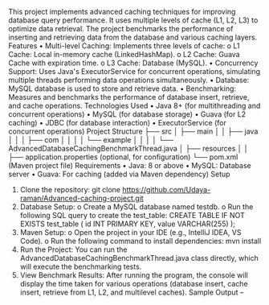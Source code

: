 This project implements advanced caching techniques for improving database query performance. It uses multiple levels of cache (L1, L2, L3) to optimize data retrieval. The project benchmarks the performance of inserting and retrieving data from the database and various caching layers.
Features
•	Multi-level Caching: Implements three levels of cache:
o	L1 Cache: Local in-memory cache (LinkedHashMap).
o	L2 Cache: Guava Cache with expiration time.
o	L3 Cache: Database (MySQL).
•	Concurrency Support: Uses Java's ExecutorService for concurrent operations, simulating multiple threads performing data operations simultaneously.
•	Database: MySQL database is used to store and retrieve data.
•	Benchmarking: Measures and benchmarks the performance of database insert, retrieve, and cache operations.
Technologies Used
•	Java 8+ (for multithreading and concurrent operations)
•	MySQL (for database storage)
•	Guava (for L2 caching)
•	JDBC (for database interaction)
•	ExecutorService (for concurrent operations)
Project Structure
├── src
│   ├── main
│   │   ├── java
│   │   │   ├── com
│   │   │   │   └── example
│   │   │   │       └── AdvancedDatabaseCachingBenchmarkThread.java
│   ├── resources
│   │   ├── application.properties (optional, for configuration)
└── pom.xml (Maven project file)
Requirements
•	Java: 8 or above
•	MySQL: Database server
•	Guava: For caching (added via Maven dependency)
Setup
1.	Clone the repository:
git clone https://github.com/Udaya-raman/Advanced-caching-project.git
2.	Database Setup:
o	Create a MySQL database named testdb.
o	Run the following SQL query to create the test_table:
CREATE TABLE IF NOT EXISTS test_table (
    id INT PRIMARY KEY,
    value VARCHAR(255)
);
3.	Maven Setup:
o	Open the project in your IDE (e.g., IntelliJ IDEA, VS Code).
o	Run the following command to install dependencies:
                           mvn install
4.	Run the Project:
You can run the AdvancedDatabaseCachingBenchmarkThread.java class directly, which will execute the benchmarking tests.
5.	View Benchmark Results:
After running the program, the console will display the time taken for various operations (database insert, cache insert, retrieve from L1, L2, and multilevel caches).
Sample Output – 


